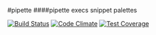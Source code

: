 #pipette
####pipette execs snippet palettes

[![Build Status](https://semaphoreci.com/api/v1/projects/124dbfa5-9f15-40e2-8b75-52c34fbb3613/476263/shields_badge.svg)](https://semaphoreci.com/metropolislights/pipette)
[![Code Climate](https://codeclimate.com/github/metropolislights/pipette/badges/gpa.svg)](https://codeclimate.com/github/metropolislights/pipette)
[![Test Coverage](https://codeclimate.com/github/metropolislights/pipette/badges/coverage.svg)](https://codeclimate.com/github/metropolislights/pipette/coverage)
